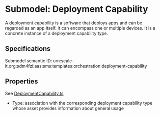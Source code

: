 # Submodel: Deployment Capability

A deployment capability is a software that deploys apps and can be regarded as an app itself. It can encompass one or multiple devices. It is a concrete instance of a deployment capability type.

## Specifications

Submodel semantic ID: urn:scale-it.org:sdm4fzi:aas:sms:templates:orchestration:deployment-capability

## Properties

See [DeploymentCapability.ts](DeploymentCapability.ts)

- Type: association with the corresponding deployment capability type whose asset provides information about general usage

